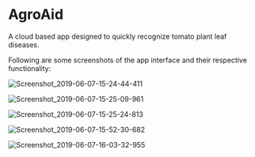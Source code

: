 # AgroAid

A cloud based app designed to quickly recognize tomato plant leaf diseases.

Following are some screenshots of the app interface and their respective functionality:


![Screenshot_2019-06-07-15-24-44-411](https://user-images.githubusercontent.com/22832487/69253492-bc691200-0bda-11ea-949f-73ef014f722a.jpeg)


![Screenshot_2019-06-07-15-25-09-961](https://user-images.githubusercontent.com/22832487/69253576-dc98d100-0bda-11ea-9046-550dad87c5c0.jpeg)

![Screenshot_2019-06-07-15-25-24-813](https://user-images.githubusercontent.com/22832487/69253887-5e88fa00-0bdb-11ea-8189-a7221373c517.jpeg)

![Screenshot_2019-06-07-15-52-30-682](https://user-images.githubusercontent.com/22832487/69253888-5f219080-0bdb-11ea-8848-20b4ceff6b70.jpeg)

![Screenshot_2019-06-07-16-03-32-955](https://user-images.githubusercontent.com/22832487/69253889-5f219080-0bdb-11ea-9787-29eb0167c5e8.jpeg)
